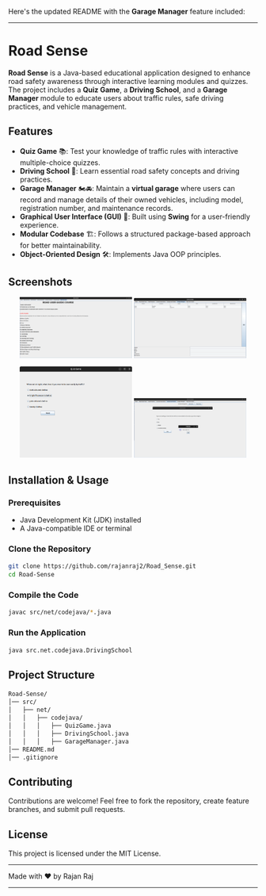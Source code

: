 Here's the updated README with the **Garage Manager** feature included:  

---

# Road Sense  

**Road Sense** is a Java-based educational application designed to enhance road safety awareness through interactive learning modules and quizzes. The project includes a **Quiz Game**, a **Driving School**, and a **Garage Manager** module to educate users about traffic rules, safe driving practices, and vehicle management.  

## Features  

- **Quiz Game** 📚: Test your knowledge of traffic rules with interactive multiple-choice quizzes.  
- **Driving School** 🚗: Learn essential road safety concepts and driving practices.  
- **Garage Manager** 🏍️🚘: Maintain a **virtual garage** where users can record and manage details of their owned vehicles, including model, registration number, and maintenance records.  
- **Graphical User Interface (GUI)** 🎨: Built using **Swing** for a user-friendly experience.  
- **Modular Codebase** 🏗️: Follows a structured package-based approach for better maintainability.  
- **Object-Oriented Design** 🛠️: Implements Java OOP principles.  

## Screenshots  

<p align="center">
  <img src="Screenshot1.png" width="45%">  
  <img src="Screenshot2.png" width="45%">  
</p>
<p align="center">
  <img src="Screenshot3.png" width="45%">  
  <img src="Screenshot4.png" width="45%">  
</p>


## Installation & Usage  

### Prerequisites  
- Java Development Kit (JDK) installed  
- A Java-compatible IDE or terminal  

### Clone the Repository  
```sh
git clone https://github.com/rajanraj2/Road_Sense.git
cd Road-Sense
```  

### Compile the Code  
```sh
javac src/net/codejava/*.java
```  

### Run the Application  
```sh
java src.net.codejava.DrivingSchool
```  

## Project Structure  
```
Road-Sense/
│── src/
│   ├── net/
│   │   ├── codejava/
│   │   │   ├── QuizGame.java
│   │   │   ├── DrivingSchool.java
│   │   │   ├── GarageManager.java
│── README.md
│── .gitignore
```  

## Contributing  
Contributions are welcome! Feel free to fork the repository, create feature branches, and submit pull requests.  

## License  
This project is licensed under the MIT License.  

---  
Made with ❤️ by Rajan Raj  

---
